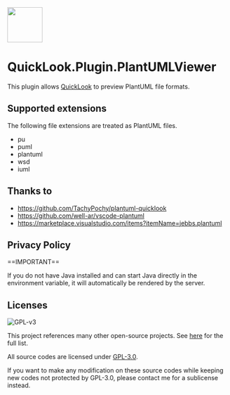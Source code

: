<img src="https://user-images.githubusercontent.com/1687847/82130498-8c3eac80-97d4-11ea-9e88-372ab9c50295.png" width="80">

# QuickLook.Plugin.PlantUMLViewer

This plugin allows [QuickLook](https://github.com/QL-Win/QuickLook) to preview PlantUML file formats.

## Supported extensions

The following file extensions are treated as PlantUML files.

- pu
- puml
- plantuml
- wsd
- iuml

## Thanks to

 - https://github.com/TachyPochy/plantuml-quicklook
 - https://github.com/well-ar/vscode-plantuml
 - https://marketplace.visualstudio.com/items?itemName=jebbs.plantuml

## Privacy Policy

==IMPORTANT==

If you do not have Java installed and can start Java directly in the environment variable, it will automatically be rendered by the server.

## Licenses

![GPL-v3](https://www.gnu.org/graphics/gplv3-127x51.png)

This project references many other open-source projects. See [here](https://github.com/QL-Win/QuickLook/wiki/On-the-Shoulders-of-Giants) for the full list.

All source codes are licensed under [GPL-3.0](https://opensource.org/licenses/GPL-3.0).

If you want to make any modification on these source codes while keeping new codes not protected by GPL-3.0, please contact me for a sublicense instead.

